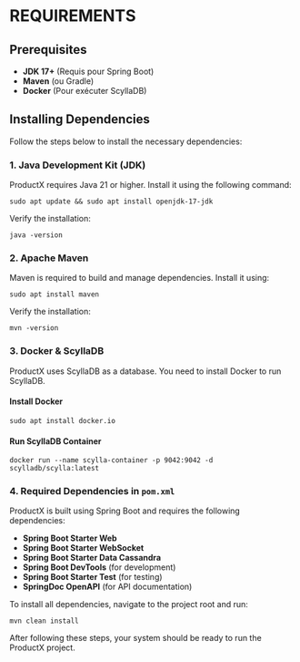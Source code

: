 # REQUIREMENTS

## Prerequisites
- **JDK 17+** (Requis pour Spring Boot)
- **Maven** (ou Gradle)
- **Docker** (Pour exécuter ScyllaDB)


## Installing Dependencies

Follow the steps below to install the necessary dependencies:

### 1. Java Development Kit (JDK)

ProductX requires Java 21 or higher. Install it using the following command:

```shell
sudo apt update && sudo apt install openjdk-17-jdk
```

Verify the installation:

```shell
java -version
```

### 2. Apache Maven

Maven is required to build and manage dependencies. Install it using:

```shell
sudo apt install maven
```

Verify the installation:

```shell
mvn -version
```

### 3. Docker & ScyllaDB

ProductX uses ScyllaDB as a database. You need to install Docker to run ScyllaDB.

#### Install Docker

```shell
sudo apt install docker.io
```

#### Run ScyllaDB Container

```shell
docker run --name scylla-container -p 9042:9042 -d scylladb/scylla:latest
```

### 4. Required Dependencies in `pom.xml`

ProductX is built using Spring Boot and requires the following dependencies:

- **Spring Boot Starter Web**
- **Spring Boot Starter WebSocket**
- **Spring Boot Starter Data Cassandra**
- **Spring Boot DevTools** (for development)
- **Spring Boot Starter Test** (for testing)
- **SpringDoc OpenAPI** (for API documentation)

To install all dependencies, navigate to the project root and run:

```shell
mvn clean install
```

After following these steps, your system should be ready to run the ProductX project.
